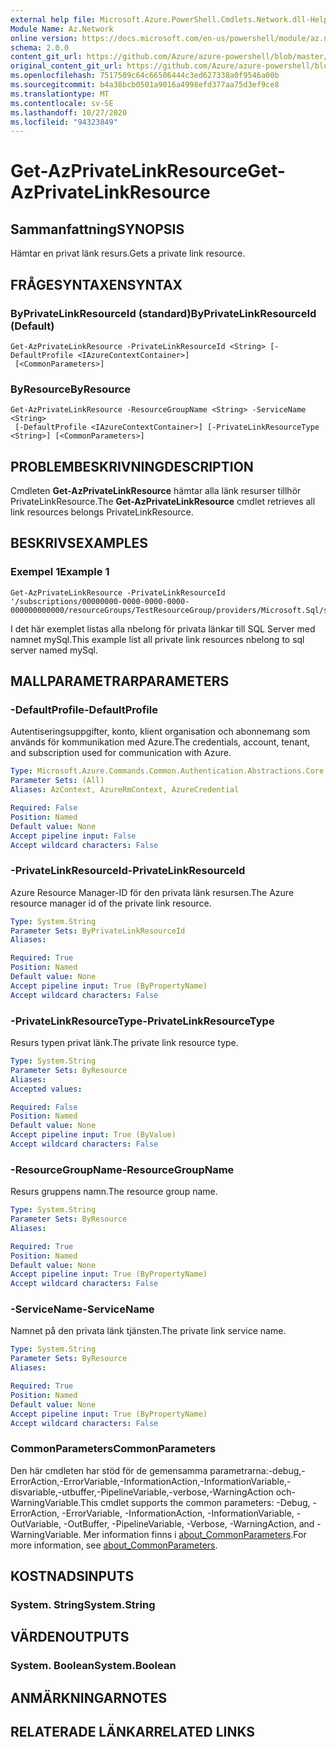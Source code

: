 ```yaml
---
external help file: Microsoft.Azure.PowerShell.Cmdlets.Network.dll-Help.xml
Module Name: Az.Network
online version: https://docs.microsoft.com/en-us/powershell/module/az.network/get-azprivatelinkresource
schema: 2.0.0
content_git_url: https://github.com/Azure/azure-powershell/blob/master/src/Network/Network/help/Get-AzPrivateLinkResource.md
original_content_git_url: https://github.com/Azure/azure-powershell/blob/master/src/Network/Network/help/Get-AzPrivateLinkResource.md
ms.openlocfilehash: 7517509c64c66506444c3ed627338a0f9546a00b
ms.sourcegitcommit: b4a38bcb0501a9016a4998efd377aa75d3ef9ce8
ms.translationtype: MT
ms.contentlocale: sv-SE
ms.lasthandoff: 10/27/2020
ms.locfileid: "94323849"
---
```

# <span data-ttu-id="93a6d-101">Get-AzPrivateLinkResource</span><span class="sxs-lookup"><span data-stu-id="93a6d-101">Get-AzPrivateLinkResource</span></span>

## <span data-ttu-id="93a6d-102">Sammanfattning</span><span class="sxs-lookup"><span data-stu-id="93a6d-102">SYNOPSIS</span></span>
<span data-ttu-id="93a6d-103">Hämtar en privat länk resurs.</span><span class="sxs-lookup"><span data-stu-id="93a6d-103">Gets a private link resource.</span></span>

## <span data-ttu-id="93a6d-104">FRÅGESYNTAXEN</span><span class="sxs-lookup"><span data-stu-id="93a6d-104">SYNTAX</span></span>

### <span data-ttu-id="93a6d-105">ByPrivateLinkResourceId (standard)</span><span class="sxs-lookup"><span data-stu-id="93a6d-105">ByPrivateLinkResourceId (Default)</span></span>
```
Get-AzPrivateLinkResource -PrivateLinkResourceId <String> [-DefaultProfile <IAzureContextContainer>]
 [<CommonParameters>]
```

### <span data-ttu-id="93a6d-106">ByResource</span><span class="sxs-lookup"><span data-stu-id="93a6d-106">ByResource</span></span>
```
Get-AzPrivateLinkResource -ResourceGroupName <String> -ServiceName <String>
 [-DefaultProfile <IAzureContextContainer>] [-PrivateLinkResourceType <String>] [<CommonParameters>]
```

## <span data-ttu-id="93a6d-107">PROBLEMBESKRIVNING</span><span class="sxs-lookup"><span data-stu-id="93a6d-107">DESCRIPTION</span></span>
<span data-ttu-id="93a6d-108">Cmdleten **Get-AzPrivateLinkResource** hämtar alla länk resurser tillhör PrivateLinkResource.</span><span class="sxs-lookup"><span data-stu-id="93a6d-108">The **Get-AzPrivateLinkResource** cmdlet retrieves all link resources belongs PrivateLinkResource.</span></span>

## <span data-ttu-id="93a6d-109">BESKRIVS</span><span class="sxs-lookup"><span data-stu-id="93a6d-109">EXAMPLES</span></span>

### <span data-ttu-id="93a6d-110">Exempel 1</span><span class="sxs-lookup"><span data-stu-id="93a6d-110">Example 1</span></span>
```
Get-AzPrivateLinkResource -PrivateLinkResourceId '/subscriptions/00000000-0000-0000-0000-000000000000/resourceGroups/TestResourceGroup/providers/Microsoft.Sql/servers/mySql'
```

<span data-ttu-id="93a6d-111">I det här exemplet listas alla nbelong för privata länkar till SQL Server med namnet mySql.</span><span class="sxs-lookup"><span data-stu-id="93a6d-111">This example list all private link resources nbelong to sql server named mySql.</span></span>

## <span data-ttu-id="93a6d-112">MALLPARAMETRAR</span><span class="sxs-lookup"><span data-stu-id="93a6d-112">PARAMETERS</span></span>

### <span data-ttu-id="93a6d-113">-DefaultProfile</span><span class="sxs-lookup"><span data-stu-id="93a6d-113">-DefaultProfile</span></span>
<span data-ttu-id="93a6d-114">Autentiseringsuppgifter, konto, klient organisation och abonnemang som används för kommunikation med Azure.</span><span class="sxs-lookup"><span data-stu-id="93a6d-114">The credentials, account, tenant, and subscription used for communication with Azure.</span></span>

```yaml
Type: Microsoft.Azure.Commands.Common.Authentication.Abstractions.Core.IAzureContextContainer
Parameter Sets: (All)
Aliases: AzContext, AzureRmContext, AzureCredential

Required: False
Position: Named
Default value: None
Accept pipeline input: False
Accept wildcard characters: False
```

### <span data-ttu-id="93a6d-115">-PrivateLinkResourceId</span><span class="sxs-lookup"><span data-stu-id="93a6d-115">-PrivateLinkResourceId</span></span>
<span data-ttu-id="93a6d-116">Azure Resource Manager-ID för den privata länk resursen.</span><span class="sxs-lookup"><span data-stu-id="93a6d-116">The Azure resource manager id of the private link resource.</span></span>

```yaml
Type: System.String
Parameter Sets: ByPrivateLinkResourceId
Aliases:

Required: True
Position: Named
Default value: None
Accept pipeline input: True (ByPropertyName)
Accept wildcard characters: False
```

### <span data-ttu-id="93a6d-117">-PrivateLinkResourceType</span><span class="sxs-lookup"><span data-stu-id="93a6d-117">-PrivateLinkResourceType</span></span>
<span data-ttu-id="93a6d-118">Resurs typen privat länk.</span><span class="sxs-lookup"><span data-stu-id="93a6d-118">The private link resource type.</span></span>

```yaml
Type: System.String
Parameter Sets: ByResource
Aliases:
Accepted values:

Required: False
Position: Named
Default value: None
Accept pipeline input: True (ByValue)
Accept wildcard characters: False
```

### <span data-ttu-id="93a6d-119">-ResourceGroupName</span><span class="sxs-lookup"><span data-stu-id="93a6d-119">-ResourceGroupName</span></span>
<span data-ttu-id="93a6d-120">Resurs gruppens namn.</span><span class="sxs-lookup"><span data-stu-id="93a6d-120">The resource group name.</span></span>

```yaml
Type: System.String
Parameter Sets: ByResource
Aliases:

Required: True
Position: Named
Default value: None
Accept pipeline input: True (ByPropertyName)
Accept wildcard characters: False
```

### <span data-ttu-id="93a6d-121">-ServiceName</span><span class="sxs-lookup"><span data-stu-id="93a6d-121">-ServiceName</span></span>
<span data-ttu-id="93a6d-122">Namnet på den privata länk tjänsten.</span><span class="sxs-lookup"><span data-stu-id="93a6d-122">The private link service name.</span></span>

```yaml
Type: System.String
Parameter Sets: ByResource
Aliases:

Required: True
Position: Named
Default value: None
Accept pipeline input: True (ByPropertyName)
Accept wildcard characters: False
```

### <span data-ttu-id="93a6d-123">CommonParameters</span><span class="sxs-lookup"><span data-stu-id="93a6d-123">CommonParameters</span></span>
<span data-ttu-id="93a6d-124">Den här cmdleten har stöd för de gemensamma parametrarna:-debug,-ErrorAction,-ErrorVariable,-InformationAction,-InformationVariable,-disvariable,-utbuffer,-PipelineVariable,-verbose,-WarningAction och-WarningVariable.</span><span class="sxs-lookup"><span data-stu-id="93a6d-124">This cmdlet supports the common parameters: -Debug, -ErrorAction, -ErrorVariable, -InformationAction, -InformationVariable, -OutVariable, -OutBuffer, -PipelineVariable, -Verbose, -WarningAction, and -WarningVariable.</span></span> <span data-ttu-id="93a6d-125">Mer information finns i [about_CommonParameters](http://go.microsoft.com/fwlink/?LinkID=113216).</span><span class="sxs-lookup"><span data-stu-id="93a6d-125">For more information, see [about_CommonParameters](http://go.microsoft.com/fwlink/?LinkID=113216).</span></span>

## <span data-ttu-id="93a6d-126">KOSTNADS</span><span class="sxs-lookup"><span data-stu-id="93a6d-126">INPUTS</span></span>

### <span data-ttu-id="93a6d-127">System. String</span><span class="sxs-lookup"><span data-stu-id="93a6d-127">System.String</span></span>

## <span data-ttu-id="93a6d-128">VÄRDEN</span><span class="sxs-lookup"><span data-stu-id="93a6d-128">OUTPUTS</span></span>

### <span data-ttu-id="93a6d-129">System. Boolean</span><span class="sxs-lookup"><span data-stu-id="93a6d-129">System.Boolean</span></span>

## <span data-ttu-id="93a6d-130">ANMÄRKNINGAR</span><span class="sxs-lookup"><span data-stu-id="93a6d-130">NOTES</span></span>

## <span data-ttu-id="93a6d-131">RELATERADE LÄNKAR</span><span class="sxs-lookup"><span data-stu-id="93a6d-131">RELATED LINKS</span></span>
